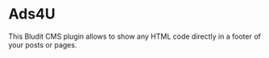 Ads4U
============

This Bludit CMS plugin allows to show any HTML code directly in a footer of your posts or pages.

